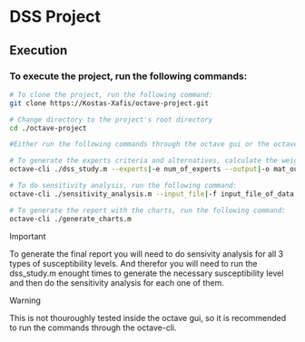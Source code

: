 # DSS Project

## Execution

### To execute the project, run the following commands:

```bash
# To clone the project, run the following command:
git clone https://Kostas-Xafis/octave-project.git

# Change directory to the project's root directory
cd ./octave-project

#Either run the following commands through the octave gui or the octave-cli

# To generate the experts criteria and alternatives, calculate the weights and the final ranking, run the following command:  
octave-cli ./dss_study.m --experts|-e num_of_experts --output|-o mat_output_file

# To do sensitivity analysis, run the following command:
octave-cli ./sensitivity_analysis.m --input_file|-f input_file_of_data --iterations|-i num_of_mc_iterations

# To generate the report with the charts, run the following command:
octave-cli ./generate_charts.m
```

> [!IMPORTANT]
> To generate the final report you will need to do sensivity analysis for all 3 types of susceptibility levels. And therefor you will need to run the dss_study.m enought times to generate the necessary susceptibility level and then do the sensitivity analysis for each one of them.

> [!WARNING]
> This is not thouroughly tested inside the octave gui, so it is recommended to run the commands through the octave-cli.
